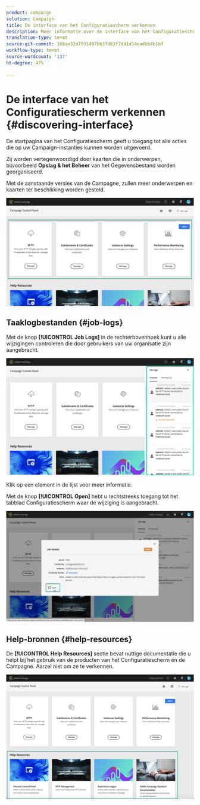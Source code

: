 ```yaml
---
product: campaign
solution: Campaign
title: De interface van het Configuratiescherm verkennen
description: Meer informatie over de interface van het Configuratiescherm
translation-type: tm+mt
source-git-commit: 168ae32d7931497bb37d63f7dd1d14eadbb4b1bf
workflow-type: tm+mt
source-wordcount: '137'
ht-degree: 47%

---
```



# De interface van het Configuratiescherm verkennen {#discovering-interface}

De startpagina van het Configuratiescherm geeft u toegang tot alle acties die op uw Campaign-instanties kunnen worden uitgevoerd.

Zij worden vertegenwoordigd door kaarten die in onderwerpen, bijvoorbeeld **Opslag &amp; het Beheer** van het Gegevensbestand worden georganiseerd.

Met de aanstaande versies van de Campagne, zullen meer onderwerpen en kaarten ter beschikking worden gesteld.

![](assets/control_panel_interface.png)

## Taaklogbestanden {#job-logs}

Met de knop **[!UICONTROL Job Logs]** in de rechterbovenhoek kunt u alle wijzigingen controleren die door gebruikers van uw organisatie zijn aangebracht.

![](assets/control_panel_interface2.png)

Klik op een element in de lijst voor meer informatie.

Met de knop **[!UICONTROL Open]** hebt u rechtstreeks toegang tot het tabblad Configuratiescherm waar de wijziging is aangebracht.

![](assets/control_panel_logdetails.png)

## Help-bronnen {#help-resources}

De **[!UICONTROL Help Resources]** sectie bevat nuttige documentatie die u helpt bij het gebruik van de producten van het Configuratiescherm en de Campagne. Aarzel niet om ze te verkennen.

![](assets/helpresources.png)
